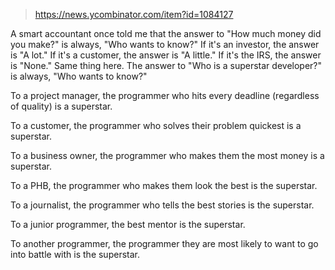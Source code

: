 
> https://news.ycombinator.com/item?id=1084127

A smart accountant once told me that the answer to "How much money did you make?" is always, "Who wants to know?" If it's an investor, the answer is "A lot." If it's a customer, the answer is "A little." If it's the IRS, the answer is "None."
Same thing here. The answer to "Who is a superstar developer?" is always, "Who wants to know?"

To a project manager, the programmer who hits every deadline (regardless of quality) is a superstar.

To a customer, the programmer who solves their problem quickest is a superstar.

To a business owner, the programmer who makes them the most money is a superstar.

To a PHB, the programmer who makes them look the best is the superstar.

To a journalist, the programmer who tells the best stories is the superstar.

To a junior programmer, the best mentor is the superstar.

To another programmer, the programmer they are most likely to want to go into battle with is the superstar.
